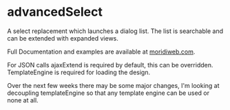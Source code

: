 # advancedSelect
A select replacement which launches a dialog list. The list is searchable and can be extended with expanded views.

Full Documentation and examples are available at [moridiweb.com](http://moridiweb.com/advancedSelect.html).

For JSON calls ajaxExtend is required by default, this can be overridden. TemplateEngine is required for loading the design.

Over the next few weeks there may be some major changes, I'm looking at decoupling templateEngine so that any template engine can be used or none at all.
